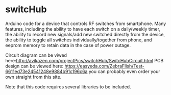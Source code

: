 # switcHub
Arduino code for a device that controls RF switches from smartphone. Many features, including the ability to have each switch on a daily/weekly timer, the ability to record new signals/add new switched directly from the device, the ability to toggle all switches individually/together from phone, and eeprom memory to retain data in the case of power outage.

Circuit diagram can be viwed here:http://avikazen.com/projectPics/switchHub/SwitcHubCircuit.html
PCB design can be viewed here: https://easyeda.com/ZebraFlish/Test-6611ed73e24541248e9884b91c196c6a
you can probably even order your own straight from this site.

Note that this code requires several libraries to be included.
